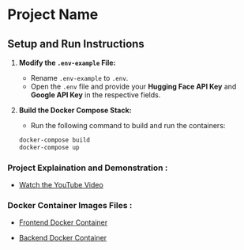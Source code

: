 # Project Name

## Setup and Run Instructions

1. **Modify the `.env-example` File:**
   - Rename `.env-example` to `.env`.
   - Open the `.env` file and provide your **Hugging Face API Key** and **Google API Key** in the respective fields.

2. **Build the Docker Compose Stack:**
   - Run the following command to build and run the containers:
   ```bash
   docker-compose build
   docker-compose up
   ```

### Project Explaination and Demonstration :
- [Watch the YouTube Video](https://www.youtube.com/watch?v=AqUq7KZ-XsA)


### Docker Container Images Files : 
- [Frontend Docker Container](https://hub.docker.com/repository/docker/madhavbohra09/trustwise-frontend/general)

- [Backend Docker Container](https://hub.docker.com/repository/docker/madhavbohra09/trustwise-backend/general)